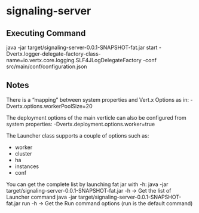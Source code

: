 # signaling-server


Executing Command
-----------------
java -jar target/signaling-server-0.0.1-SNAPSHOT-fat.jar start -Dvertx.logger-delegate-factory-class-name=io.vertx.core.logging.SLF4JLogDelegateFactory -conf src/main/conf/configuration.json


Notes
-----
There is a “mapping” between system properties and Vert.x Options as in:
-Dvertx.options.workerPoolSize=20 

The deployment options of the main verticle can also be configured from system properties:
-Dvertx.deployment.options.worker=true

The Launcher class supports a couple of options such as:
- worker
- cluster
- ha
- instances
- conf

You can get the complete list by launching fat jar with -h:
java -jar target/signaling-server-0.0.1-SNAPSHOT-fat.jar -h -> Get the list of Launcher command
java -jar target/signaling-server-0.0.1-SNAPSHOT-fat.jar run -h -> Get the Run command options (run is the default command)